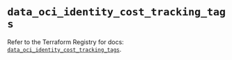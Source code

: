 # `data_oci_identity_cost_tracking_tags`

Refer to the Terraform Registry for docs: [`data_oci_identity_cost_tracking_tags`](https://registry.terraform.io/providers/hashicorp/oci/7.19.0/docs/data-sources/identity_cost_tracking_tags).
